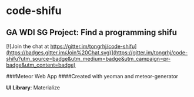 # code-shifu
## GA WDI SG Project: Find a programming shifu

[![Join the chat at https://gitter.im/tongrhj/code-shifu](https://badges.gitter.im/Join%20Chat.svg)](https://gitter.im/tongrhj/code-shifu?utm_source=badge&utm_medium=badge&utm_campaign=pr-badge&utm_content=badge)

###Meteor Web App
####Created with yeoman and meteor-generator

**UI Library**: Materialize
